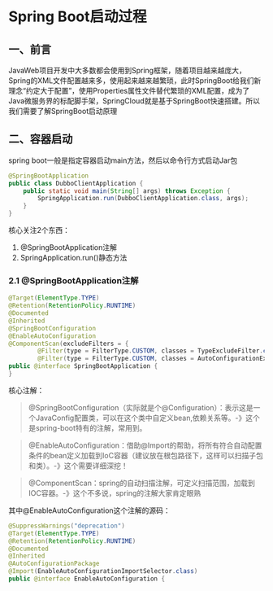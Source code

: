 # Spring Boot启动过程

## 一、前言
JavaWeb项目开发中大多数都会使用到Spring框架，随着项目越来越庞大，Spring的XML文件配置越来多，使用起来越来越繁琐，此时SpringBoot给我们新理念“约定大于配置”，使用Properties属性文件替代繁琐的XML配置，成为了Java微服务界的标配脚手架，SpringCloud就是基于SpringBoot快速搭建。所以我们需要了解SpringBoot启动原理

## 二、容器启动
spring boot一般是指定容器启动main方法，然后以命令行方式启动Jar包
```java
@SpringBootApplication
public class DubboClientApplication {
	public static void main(String[] args) throws Exception {
		SpringApplication.run(DubboClientApplication.class, args);
	}
}
```
核心关注2个东西：
1. @SpringBootApplication注解
2. SpringApplication.run()静态方法

### 2.1 @SpringBootApplication注解
```java
@Target(ElementType.TYPE)
@Retention(RetentionPolicy.RUNTIME)
@Documented
@Inherited
@SpringBootConfiguration
@EnableAutoConfiguration
@ComponentScan(excludeFilters = {
		@Filter(type = FilterType.CUSTOM, classes = TypeExcludeFilter.class),
		@Filter(type = FilterType.CUSTOM, classes = AutoConfigurationExcludeFilter.class) })
public @interface SpringBootApplication {
}
```
核心注解：
> @SpringBootConfiguration（实际就是个@Configuration）：表示这是一个JavaConfig配置类，可以在这个类中自定义bean,依赖关系等。-》这个是spring-boot特有的注解，常用到。

> @EnableAutoConfiguration：借助@Import的帮助，将所有符合自动配置条件的bean定义加载到IoC容器（建议放在根包路径下，这样可以扫描子包和类）。-》这个需要详细深挖！

> @ComponentScan：spring的自动扫描注解，可定义扫描范围，加载到IOC容器。-》这个不多说，spring的注解大家肯定眼熟

其中@EnableAutoConfiguration这个注解的源码：
```java
@SuppressWarnings("deprecation")
@Target(ElementType.TYPE)
@Retention(RetentionPolicy.RUNTIME)
@Documented
@Inherited
@AutoConfigurationPackage
@Import(EnableAutoConfigurationImportSelector.class)
public @interface EnableAutoConfiguration {
```